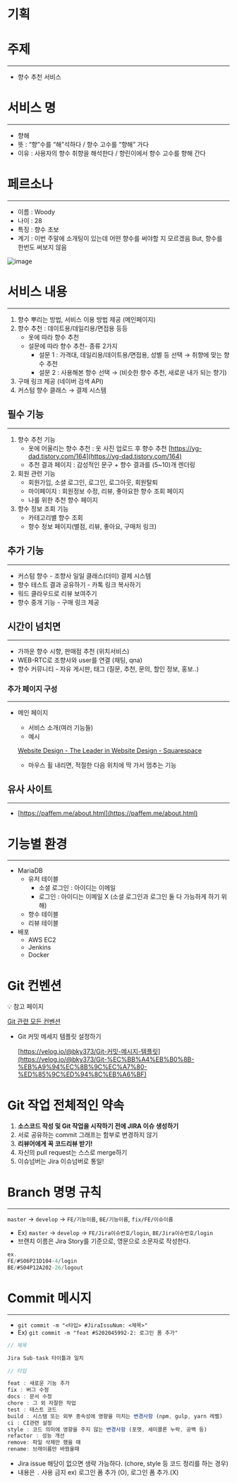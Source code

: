 # 기획

# 주제

---

- 향수 추천 서비스

# 서비스 명

---

- 향해
- 뜻 : “향”수를 “해”석하다 / 향수 고수를 “향해” 가다
- 이유 : 사용자의 향수 취향을 해석한다 / 향린이에서 향수 고수를 향해 간다

# 페르소나

---

- 이름 : Woody
- 나이 : 28
- 특징 : 향수 초보
- 계기 : 이번 주말에 소개팅이 있는데 어떤 향수를 써야할 지 모르겠음 But, 향수를 한번도 써보지 않음

![image](/uploads/26018544e427a2f0ece28b7e30ece786/image.png)

# 서비스 내용

---

1. 향수 뿌리는 방법, 서비스 이용 방법 제공 (메인페이지)
2. 향수 추천 : 데이트용/데일리용/면접용 등등
    - 옷에 따라 향수 추천
    - 설문에 따라 향수 추천- 종류 2가지
        - 설문 1 : 가격대, 데일리용/데이트용/면접용, 성별 등 선택 → 취향에 맞는 향수 추천
        - 설문 2 : 사용해본 향수 선택 → (비슷한 향수 추천, 새로운 내가 되는 향기)
3. 구매 링크 제공 (네이버 검색 API)
4. 커스텀 향수 클래스 → 결제 시스템

## 필수 기능

---

1. 향수 추천 기능
    - 옷에 어울리는 향수 추천 : 옷 사진 업로드 후 향수 추천 [https://yg-dad.tistory.com/164](https://yg-dad.tistory.com/164)
    - 추천 결과 페이지 : 감성적인 문구 + 향수 결과를 (5~10)개 렌더링
2. 회원 관련 기능
    - 회원가입, 소셜 로그인, 로그인, 로그아웃, 회원탈퇴
    - 마이페이지 : 회원정보 수정, 리뷰, 좋아요한 향수 조회 페이지
    - 나를 위한 추천 향수 페이지
3. 향수 정보 조회 기능
    - 카테고리별 향수 조회
    - 향수 정보 페이지(별점, 리뷰, 좋아요, 구매처 링크)

## 추가 기능

---

- 커스텀 향수 - 조향사 일일 클래스(더미) 결제 시스템
- 향수 테스트 결과 공유하기 - 카톡 링크 복사하기
- 워드 클라우드로 리뷰 보여주기
- 향수 중개 기능 - 구매 링크 제공

## 시간이 넘치면

---

- 가까운 향수 시향, 판매점 추천 (위치서비스)
- WEB-RTC로 조향사와 user를 연결 (채팅, qna)
- 향수 커뮤니티 - 자유 게시판, 태그 (질문, 추천, 문의, 할인 정보, 홍보..)

### 추가 페이지 구성

---

- 메인 페이지
    - 서비스 소개(여러 기능들)
    - 예시
    
    [Website Design - The Leader in Website Design - Squarespace](https://www.squarespace.com/website-design?channel=display_nonprogrammatic&subchannel=dribbble&campaign=tiaadeola-video-15_4x3&subcampaign=loggedout&source=us_loggedout&utm_source=ros&utm_medium=display_nonprogrammatic&utm_campaign=2022_us_eng_tiaadeola-video-15&utm_term=loggedout&utm_content=video)
    
    - 마우스 휠 내리면, 적절한 다음 위치에 딱 가서 멈추는 기능

## 유사 사이트

---

- [https://paffem.me/about.html](https://paffem.me/about.html)

# 기능별 환경

---

- MariaDB
    - 유저 테이블
        - 소셜 로그인 : 아이디는 이메일
        - 로그인 : 아이디는 이메일 X (소셜 로그인과 로그인 둘 다 가능하게 하기 위해)
    - 향수 테이블
    - 리뷰 테이블
- 배포
    - AWS EC2
    - Jenkins
    - Docker
	
# Git 컨벤션

<aside>
💡 참고 페이지

</aside>

[Git 관련 모든 컨벤션](https://www.notion.so/Git-73fddb8a4a074b9cb467d4a069dfca83)

- Git 커밋 메세지 템플릿 설정하기
    
    [https://velog.io/@bky373/Git-커밋-메시지-템플릿](https://velog.io/@bky373/Git-%EC%BB%A4%EB%B0%8B-%EB%A9%94%EC%8B%9C%EC%A7%80-%ED%85%9C%ED%94%8C%EB%A6%BF)
    

# Git 작업 전체적인 약속

1. **소스코드 작성 및 Git 작업을 시작하기 전에 JIRA 이슈 생성하기**
2. 서로 공유하는 commit 그래프는 함부로 변경하지 않기
3. **리뷰어에게 꼭 코드리뷰 받기!**
4. 자신의 pull request는 스스로 merge하기
5. 이슈넘버는 Jira 이슈넘버로 통일!

# Branch 명명 규칙

---

`master` → `develop` → `FE/기능이름`, `BE/기능이름`, `fix/FE/이슈이름`

- Ex) `master` → `develop` →  `FE/Jira이슈번호/login`, `BE/Jira이슈번호/login`
- 브랜치 이름은 Jira Story를 기준으로, 영문으로 소문자로 작성한다.

```jsx
ex. 
FE/#S06P21D104-4/login
BE/#S04P12A202-26/logout
```

# Commit 메시지

---

- `git commit -m "<타입> #JiraIssuNum: <제목>"`
- Ex) `git commit -m "feat #S202045992-2: 로그인 폼 추가"`

```jsx
// 제목

Jira Sub-task 타이틀과 일치

// 타입

feat : 새로운 기능 추가
fix : 버그 수정
docs : 문서 수정
chore : 그 외 자잘한 작업
test : 테스트 코드
build : 시스템 또는 외부 종속성에 영향을 미치는 변경사항 (npm, gulp, yarn 레벨)
ci : CI관련 설정
style : 코드 의미에 영향을 주지 않는 변경사항 (포맷, 세미콜론 누락, 공백 등)
refactor : 성능 개선
remove: 파일 삭제만 했을 때
rename: 브래이름만 바꿨을때
```

- Jira issue 해당이 없으면 생략 가능하다. (chore, style 등 코드 정리를 하는 경우)
- 내용은 `.` 사용 금지 ex) 로그인 폼 추가 (O), 로그인 폼 추가.(X)

